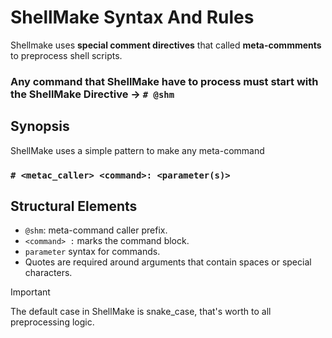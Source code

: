 # ShellMake Syntax And Rules

Shellmake uses **special comment directives** that called **meta-commments** to preprocess shell scripts. 

### Any command that ShellMake have to process must start with the **ShellMake Directive** -> `# @shm`

## Synopsis

ShellMake uses a simple pattern to make any meta-command

### `# <metac_caller> <command>: <parameter(s)>`

## Structural Elements

- `@shm`: meta-command caller prefix.
- `<command> :` marks the command block.
- `parameter` syntax for commands.
- Quotes are required around arguments that contain spaces or special characters.

> [!IMPORTANT]  
> The default case in ShellMake is snake_case, that's worth to all preprocessing logic.
